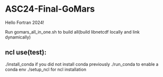 # ASC24-Final-GoMars
Hello Fortran 2024!

Run gomars_all_in_one.sh to build all(build libnetcdf locally and link dynamically)

## ncl use(test):
./install_conda if you did not install conda previously
./run_conda to enable a conda env
./setup_ncl for ncl installation 